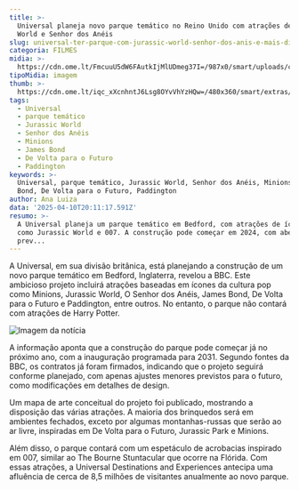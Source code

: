 ```yaml
---
title: >-
  Universal planeja novo parque temático no Reino Unido com atrações de Jurassic
  World e Senhor dos Anéis
slug: universal-ter-parque-com-jurassic-world-senhor-dos-anis-e-mais-diz-rumor
categoria: FILMES
midia: >-
  https://cdn.ome.lt/FmcuuU5dW6FAutkIjMlUDmeg37I=/987x0/smart/uploads/conteudo/fotos/02_1YGTL71.jpg
tipoMidia: imagem
thumb: >-
  https://cdn.ome.lt/iqc_xXcnhntJ6Lsg8OYvVhYzHQw=/480x360/smart/extras/conteudos/jurassic-world-logo.png
tags:
  - Universal
  - parque temático
  - Jurassic World
  - Senhor dos Anéis
  - Minions
  - James Bond
  - De Volta para o Futuro
  - Paddington
keywords: >-
  Universal, parque temático, Jurassic World, Senhor dos Anéis, Minions, James
  Bond, De Volta para o Futuro, Paddington
author: Ana Luiza
data: '2025-04-10T20:11:17.591Z'
resumo: >-
  A Universal planeja um parque temático em Bedford, com atrações de ícones pop
  como Jurassic World e 007. A construção pode começar em 2024, com abertura
  prev...
---
```


A Universal, em sua divisão britânica, está planejando a construção de um novo parque temático em Bedford, Inglaterra, revelou a BBC. Este ambicioso projeto incluirá atrações baseadas em ícones da cultura pop como Minions, Jurassic World, O Senhor dos Anéis, James Bond, De Volta para o Futuro e Paddington, entre outros. No entanto, o parque não contará com atrações de Harry Potter.

![Imagem da notícia](https://cdn.ome.lt/MktZjwV-45tAi69JL-kjKnfr_TM=/fit-in/837x500/smart/uploads/conteudo/fotos/mapa-parque-universal-jurassic-world.jpg)

A informação aponta que a construção do parque pode começar já no próximo ano, com a inauguração programada para 2031. Segundo fontes da BBC, os contratos já foram firmados, indicando que o projeto seguirá conforme planejado, com apenas ajustes menores previstos para o futuro, como modificações em detalhes de design.

Um mapa de arte conceitual do projeto foi publicado, mostrando a disposição das várias atrações. A maioria dos brinquedos será em ambientes fechados, exceto por algumas montanhas-russas que serão ao ar livre, inspiradas em De Volta para o Futuro, Jurassic Park e Minions.

Além disso, o parque contará com um espetáculo de acrobacias inspirado em 007, similar ao The Bourne Stuntacular que ocorre na Flórida. Com essas atrações, a Universal Destinations and Experiences antecipa uma afluência de cerca de 8,5 milhões de visitantes anualmente ao novo parque.
